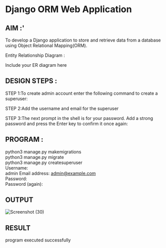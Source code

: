 # Django ORM Web Application  

## AIM :'

To develop a Django application to store and retrieve data from a database using Object Relational Mapping(ORM).  


Entity Relationship Diagram :

Include your ER diagram here

## DESIGN STEPS :
STEP 1:To create admin account enter the following command to create a superuser:  

STEP 2:Add the username and email for the superuser  

STEP 3:The next prompt in the shell is for your password. Add a strong password and press the Enter key to confirm it once again:  

## PROGRAM :
python3 manage.py makemigrations    
python3 manage.py migrate  
python3 manage.py createsuperuser  
Username:   
admin Email address: admin@example.com   
Password:  
Password (again):  

## OUTPUT
![Screenshot (30)](https://user-images.githubusercontent.com/118707879/211476471-bae0b141-be83-413c-88a4-e0229f68bf9d.png)

## RESULT
program executed successfully
